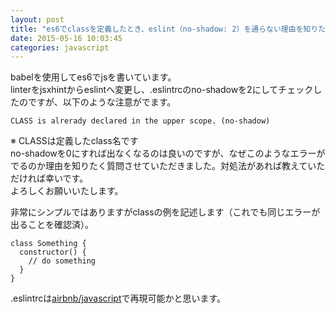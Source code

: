```yaml
---
layout: post
title: "es6でclassを定義したとき、eslint（no-shadow: 2）を通らない理由を知りたい"
date: 2015-05-16 10:03:45
categories: javascript
---
```

<p>babelを使用してes6でjsを書いています。<br>
linterをjsxhintからeslintへ変更し、.eslintrcのno-shadowを2にしてチェックしたのですが、以下のような注意がでます。</p>

<pre><code>CLASS is alrerady declared in the upper scope. (no-shadow)
</code></pre>

<p>※ CLASSは定義したclass名です<br>
no-shadowを0にすれば出なくなるのは良いのですが、なぜこのようなエラーがでるのか理由を知りたく質問させていただきました。対処法があれば教えていただければ幸いです。<br>
よろしくお願いいたします。</p>

<p>非常にシンプルではありますがclassの例を記述します（これでも同じエラーが出ることを確認済）。</p>

<pre><code>class Something {
  constructor() {
    // do something
  }
}
</code></pre>

<p>.eslintrcは<a href="https://github.com/airbnb/javascript/blob/master/linters/.eslintrc" rel="nofollow">airbnb/javascript</a>で再現可能かと思います。</p>
